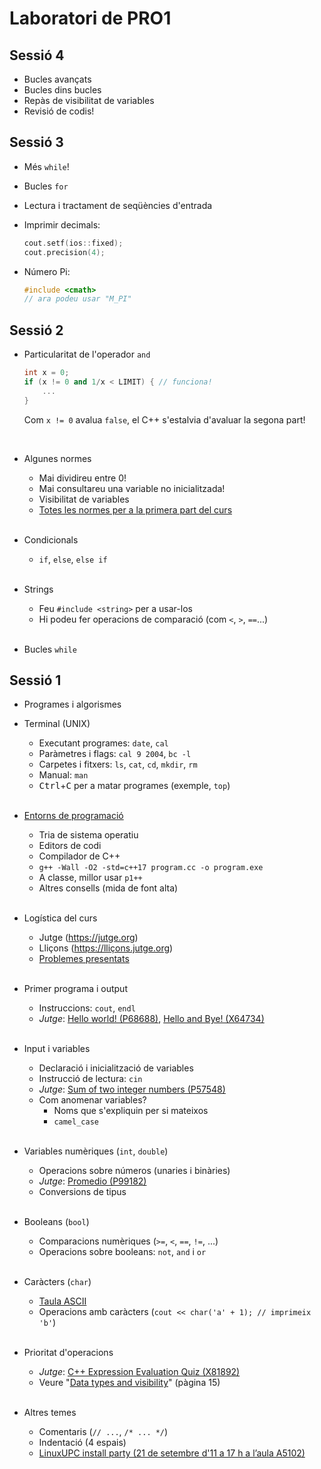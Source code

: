 # Laboratori de PRO1

## Sessió 4

- Bucles avançats
- Bucles dins bucles
- Repàs de visibilitat de variables
- Revisió de codis!


## Sessió 3

- Més `while`!
- Bucles `for`
- Lectura i tractament de seqüències d'entrada
- Imprimir decimals:

  ```cpp
  cout.setf(ios::fixed);
  cout.precision(4);
  ```
- Número Pi:

  ```cpp
  #include <cmath>
  // ara podeu usar "M_PI"
  ```

## Sessió 2

- Particularitat de l'operador `and`

  ```cpp
  int x = 0;
  if (x != 0 and 1/x < LIMIT) { // funciona!
      ...
  }
  ```
  Com `x != 0` avalua `false`, el C++ s'estalvia d'avaluar la segona part!

  <br>
- Algunes normes
  - Mai dividireu entre 0!
  - Mai consultareu una variable no inicialitzada!
  - Visibilitat de variables
  - [Totes les normes per a la primera part del curs](https://pro1.cs.upc.edu/data/uploads/normes/normes-c1.pdf)

  <br>
- Condicionals
  - `if`, `else`, `else if`

  <br>
- Strings
  - Feu `#include <string>` per a usar-los
  - Hi podeu fer operacions de comparació (com `<`, `>`, `==`...)

  <br>
- Bucles `while`


## Sessió 1
- Programes i algorismes

- Terminal (UNIX)
    - Executant programes: `date`, `cal`
    - Paràmetres i flags: `cal 9 2004`, `bc -l`
    - Carpetes i fitxers: `ls`, `cat`, `cd`, `mkdir`, `rm`
    - Manual: `man`
    - <kbd>Ctrl</kbd>+<kbd>C</kbd> per a matar programes (exemple, `top`)
    
    <br>
- [Entorns de programació](https://lliçons.jutge.org/eines/index.html)
    - Tria de sistema operatiu
    - Editors de codi
    - Compilador de C++
    - `g++ -Wall -O2 -std=c++17 program.cc -o program.exe`
    - A classe, millor usar `p1++`
    - Altres consells (mida de font alta)
    
    <br>
- Logística del curs
    - Jutge (https://jutge.org)
    - Lliçons (https://lliçons.jutge.org)
    - [Problemes presentats](https://pro1.cs.upc.edu/presentats.html)

    <br>
- Primer programa i output
    - Instruccions: `cout`, `endl`
    - *Jutge*: [ Hello world! (P68688)](https://jutge.org/problems/P68688_en), [Hello and Bye! (X64734)](https://jutge.org/problems/_en)

    <br>
- Input i variables
    - Declaració i inicialització de variables
    - Instrucció de lectura: `cin`
    - *Jutge*: [Sum of two integer numbers (P57548)](https://jutge.org/problems/P57548_en)
    - Com anomenar variables?
        - Noms que s'expliquin per si mateixos
        - `camel_case`

    <br>
- Variables numèriques (`int`, `double`)
    - Operacions sobre números (unaries i binàries)
    - *Jutge*: [Promedio (P99182)](https://jutge.org/problems/P99182_es)
    - Conversions de tipus

    <br>
- Booleans (`bool`)
    - Comparacions numèriques (`>=`, `<`, `==`, `!=`, ...)
    - Operacions sobre booleans: `not`, `and` i `or `

    <br>
- Caràcters (`char`)
    - [Taula ASCII](https://en.cppreference.com/w/cpp/language/ascii)
    - Operacions amb caràcters (`cout << char('a' + 1); // imprimeix 'b'`)

    <br>
- Prioritat d'operacions
    - *Jutge*: [C++ Expression Evaluation Quiz (X81892)](https://jutge.org/problems/X81892_en)
    - Veure "[Data types and visibility](https://www.cs.upc.edu/~jordicf/Teaching/programming/pdf/IP04_DataTypes_Visibility.pdf)" (pàgina 15)
    

    <br>
- Altres temes
    - Comentaris (`// ...`, `/* ... */`)
    - Indentació (4 espais)
    - [LinuxUPC install party (21 de setembre d'11 a 17 h a l’aula A5102)](https://www.fib.upc.edu/ca/noticies/linux-install-party-2022)
